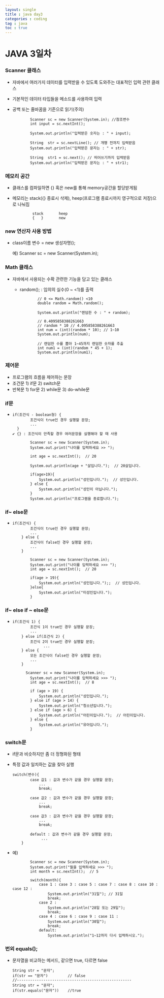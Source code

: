 ```yaml
---
layout: single
title : java day3
categories : coding
tag : java
toc : true
---
```


# JAVA 3일차

### Scanner 클래스

- 자바에서 여러가지 데이터를 입력받을 수 있도록 도와주는 대표적인 입력 관련 클래스

- 기본적인 데이터 타입들을 메소드를 사용하여 입력

- 공백 또는 줄바꿈을 기준으로 읽기(주의)

  ```
          Scanner sc = new Scanner(System.in); //참조변수
          int input = sc.nextInt();
  
          System.out.println("입력받은 숫자는 : " + input);
  
          String  str = sc.nextLine(); // 개행 전까지 입력받음
          System.out.println("입력받은 문자는 : " + str);
  
          String  str1 = sc.next(); // 띄어쓰기까지 입력받음
          System.out.println("입력받은 문자는 : " + str1);
  ```

  

### 메모리 공간

- 클래스를 컴파일하면 {}  혹은 new를 통해 memory공간을 할당받게됨

- 메모리는 stack({} 종료시 삭제), heep(프로그램 종료시까지 영구적으로 저장)으로 나눠짐

   ```
  			stack       heep
  			{   }       new
   ```

  

### new 연산자 사용 방법

- class이름 변수 = new 생성자명();

  예) Scanner sc = new Scanner(System.in);



###  Math 클래스

- 자바에서 사용되는 수확 관련한 기능을 담고 있는 클래스

  - random();      : 임의의 실수(0 ~ <1)를 출력

    ```
            // 0 <= Math.random() <10
            double random = Math.random();
    
            System.out.println("랜덤한 수 : " + random);
    
            // 0.4095858388261663
            // random * 10 // 4.095858388261663
            int num = (int)(random * 10); // 1~10
            System.out.println(num);
    
            // 랜덤한 수를 뽑아 1~45까지 랜덤한 숫자를 추출
            int num1 = (int)(random * 45 + 1);
            System.out.println(num1);
    ```

    

### 제어문

- 프로그램의 흐름을 제어하는 문장
- 조건문
         1) if문
            2) switch문
- 반복문
         1) for문
            2) while문
               3) do-while문



### if문

- ```
  if(조건식 - boolean형) {
          조건식이 true인 경우 실행할 문장;
          ...
   	}
  ✔ {} : 조건식이 만족할 경우 여러문장을 실행해야 할 때 사용
  ```

  ```
          Scanner sc = new Scanner(System.in);
          System.out.print("나이를 입력하세요 >> ");
  
          int age = sc.nextInt();  // 20
  
          System.out.println(age + "살입니다.");  // 20살입니다.
  
          if(age>19){
              System.out.println("성인입니다.");  // 성인입니다.
          } else {
              System.out.println("성인이 아닙니다.");
          }
          System.out.println("프로그램을 종료합니다.");
  ```

  

### if~ else문

- ```
  if(조건식) {
          조건식이 true인 경우 실행할 문장;
          ...
      } else {
          조건식이 false인 경우 실행할 문장;
          ...
      }
  ```

  ```
          Scanner sc = new Scanner(System.in);
          System.out.print("나이를 입력하세요 >>> ");
          int age = sc.nextInt();  // 20
          
          if(age > 19){
              System.out.println("성인입니다.");;  // 성인입니다.
          }else{
              System.out.println("미성인입니다.");
          }
  ```

  

### if~ else if ~ else문

- ```
  if(조건식 1) {
          조건식 1이 true인 경우 실행할 문장;
          ...
      } else if(조건식 2) {
          조건식 2이 true인 경우 실행할 문장;
                ...
      } else {
          모든 조건식이 false인 경우 실행할 문장;
          ...
      }
  ```

  ```
  		Scanner sc = new Scanner(System.in);
          System.out.print("나이를 입력하세요 >>> ");
          int age = sc.nextInt();  // 8
  
          if (age > 19) {
              System.out.println("성인입니다.");
          } else if (age > 14) {
              System.out.println("청소년입니다.");
          } else if (age > 6) {
              System.out.println("어린이입니다.");  // 어린이입니다.
          } else {
              System.out.println("유아입니다.");
          }
  ```

  

### switch문

- if문과 비슷하지만 좀 더 정형화된 형태

- 특정 값과 일치하는 값을 찾아 실행

  ```
  switch(변수){
          case 값1 : 값과 변수가 같을 경우 실행할 문장;
              ...
              break;
  
          case 값2 : 값과 변수가 같을 경우 실행할 문장;
              ...
              break;
  
          case 값3 : 값과 변수가 같을 경우 실행할 문장;
              ...
              break;
  
          default : 값과 변수가 같을 경우 실행할 문장;
               ...
      }
  ```

- 예)

  ```
          Scanner sc = new Scanner(System.in);
          System.out.print("월을 입력하세요 >>> ");
          int month = sc.nextInt();  // 5
  
          switch(month){
              case 1 : case 3 : case 5 : case 7 : case 8 : case 10 : case 12 :
                  System.out.println("31일"); // 31일
                  break;
              case 2 :
                  System.out.println("28일 또는 29일");
                  break;
              case 4 : case 6 : case 9 : case 11 :
                  System.out.println("30일");
                  break;
              default:
                  System.out.println("1~12까지 다시 입력하시오.");
  ```



### 번외 equals();

- 문자열을 비교하는 메서드, 같으면 true, 다르면 false

  ```
  String str = "문자";
  if(str == "문자")         // false
  //----------------------------------------------------
  String str = "문자";
  if(str.equals("문자"))    //true
  ```
